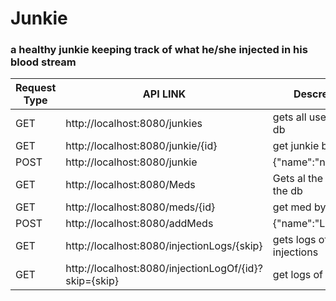 # Junkie
### a healthy junkie keeping track of what he/she injected in his blood stream

| Request Type | API LINK | Descreption|
| ---- | -------- | ------- |
| GET |http://localhost:8080/junkies | gets all users on the db
|GET | http://localhost:8080/junkie/{id} | get junkie by id|
| POST | http://localhost:8080/junkie | {"name":"newJunkie}|
| GET | http://localhost:8080/Meds | Gets al the meds in the db|
|GET| http://localhost:8080/meds/{id} | get med by id|
| POST | http://localhost:8080/addMeds | {"name":"Lethal"}|
|GET| http://localhost:8080/injectionLogs/{skip} | gets logs of all injections|
|GET| http://localhost:8080/injectionLogOf/{id}?skip={skip}| get logs of user